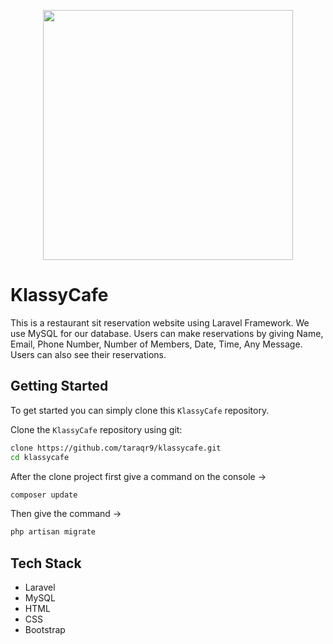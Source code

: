<p align="center"><a href="https://laravel.com" target="_blank"><img src="https://raw.githubusercontent.com/laravel/art/master/logo-lockup/5%20SVG/2%20CMYK/1%20Full%20Color/laravel-logolockup-cmyk-red.svg" width="400"></a></p>

# KlassyCafe

This is a restaurant sit reservation website using Laravel Framework. We use MySQL for our database. Users can make reservations by giving Name, Email, Phone Number, Number of Members, Date, Time, Any Message. Users can also see their reservations.



## Getting Started

To get started  you can simply clone this `KlassyCafe` repository.

Clone the `KlassyCafe` repository using git:

```bash
clone https://github.com/taraqr9/klassycafe.git
cd klassycafe
```

After the clone project first give a command on the console ->
```bash
composer update 
```


Then give the command ->
```bash
php artisan migrate
```


## Tech Stack
* Laravel
* MySQL
* HTML
* CSS
* Bootstrap
